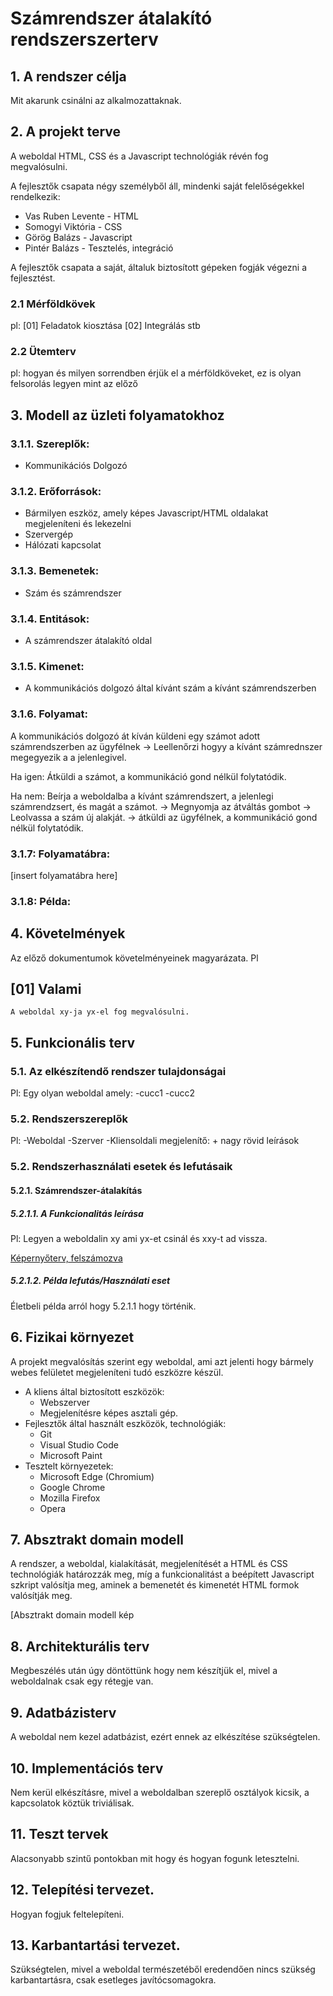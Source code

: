 # Számrendszer átalakító rendszerszerterv

## 1. A rendszer célja

Mit akarunk csinálni az alkalmozattaknak.

## 2. A projekt terve

A weboldal HTML, CSS és a Javascript technológiák révén fog megvalósulni.

A fejlesztők csapata négy személyből áll, mindenki saját felelőségekkel rendelkezik:
* Vas Ruben Levente - HTML
* Somogyi Viktória - CSS
* Görög Balázs - Javascript
* Pintér Balázs - Tesztelés, integráció

A fejlesztők csapata a saját, általuk biztosított gépeken fogják végezni a fejlesztést.


### 2.1 Mérföldkövek

pl: [01] Feladatok kiosztása
    [02] Integrálás stb

### 2.2 Ütemterv

pl: hogyan és milyen sorrendben érjük el a mérföldköveket, ez is olyan felsorolás legyen mint az előző

## 3. Modell az üzleti folyamatokhoz

### 3.1.1. Szereplők:
 * Kommunikációs Dolgozó

### 3.1.2. Erőforrások:
 * Bármilyen eszköz, amely képes Javascript/HTML oldalakat megjeleníteni és lekezelni
 * Szervergép
 * Hálózati kapcsolat
 
### 3.1.3. Bemenetek:
 * Szám és számrendszer

### 3.1.4. Entitások:
 * A számrendszer átalakító oldal

### 3.1.5. Kimenet:
 * A kommunikációs dolgozó által kívánt szám a kívánt számrendszerben

### 3.1.6. Folyamat:

A kommunikációs dolgozó át kíván küldeni egy számot adott számrendszerben az ügyfélnek -> Leellenőrzi hogyy a kívánt számrednszer megegyezik a a jelenlegivel.

Ha igen: Átküldi a számot, a kommunikáció gond nélkül folytatódik.

Ha nem: Beírja a weboldalba a kívánt számrendszert, a jelenlegi számrendzsert, és magát a számot. -> Megnyomja az átváltás gombot -> Leolvassa a szám új alakját. -> átküldi az ügyfélnek, a kommunikáció gond nélkül folytatódik.

### 3.1.7: Folyamatábra:

[insert folyamatábra here]


### 3.1.8: Példa:

## 4. Követelmények

Az előző dokumentumok követelményeinek magyarázata. Pl 
## [01] Valami
    A weboldal xy-ja yx-el fog megvalósulni.


## 5. Funkcionális terv

### 5.1. Az elkészítendő rendszer tulajdonságai

Pl: Egy olyan weboldal amely:
    -cucc1
    -cucc2

### 5.2. Rendszerszereplők
Pl:
    -Weboldal
    -Szerver
    -Kliensoldali megjelenítő: + nagy rövid leírások

### 5.2. Rendszerhasználati esetek és lefutásaik

#### 5.2.1. Számrendszer-átalakítás

##### 5.2.1.1. A Funkcionalitás leírása

Pl: Legyen a weboldalin xy ami yx-et csinál és xxy-t ad vissza.

[Képernyőterv, felszámozva]()

##### 5.2.1.2. Példa lefutás/Használati eset

Életbeli példa arról hogy 5.2.1.1 hogy történik.


## 6. Fizikai környezet

A projekt megvalósítás szerint egy weboldal, ami azt jelenti hogy bármely webes felületet megjeleníteni tudó eszközre készül.
 * A kliens által biztosított eszközök:
    - Webszerver
    - Megjelenítésre képes asztali gép.
* Fejlesztők által használt eszközök, technológiák:
    - Git
    - Visual Studio Code
    - Microsoft Paint
* Tesztelt környezetek:
    - Microsoft Edge (Chromium)
    - Google Chrome
    - Mozilla Firefox
    - Opera


## 7. Absztrakt domain modell

A rendszer, a weboldal, kialakítását, megjelenítését a HTML és CSS technológiák határozzák meg, míg a funkcionalitást a beépített Javascript szkript valósítja meg, aminek a bemenetét és kimenetét HTML formok valósítják meg.


[Absztrakt domain modell kép

## 8. Architekturális terv

Megbeszélés után úgy döntöttünk hogy nem készítjük el, mivel a weboldalnak csak egy rétegje van.



## 9. Adatbázisterv

A weboldal nem kezel adatbázist, ezért ennek az elkészítése szükségtelen.



## 10. Implementációs terv

Nem kerül elkészításre, mivel a weboldalban szereplő osztályok kicsik, a kapcsolatok köztük triviálisak.


## 11. Teszt tervek

Alacsonyabb szintű pontokban mit hogy és hogyan fogunk letesztelni.


## 12. Telepítési tervezet.

Hogyan fogjuk feltelepíteni.

## 13. Karbantartási tervezet.

Szükségtelen, mivel a weboldal természetéből eredendően nincs szükség karbantartásra, csak esetleges javítócsomagokra.